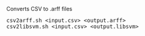 Converts CSV to .arff files

<pre>
csv2arff.sh &lt;input.csv&gt; &lt;output.arff&gt;
csv2libsvm.sh &lt;input.csv&gt; &lt;output.libsvm&gt;
</pre>
